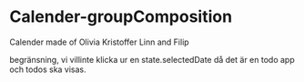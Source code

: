 # Calender-groupComposition
Calender made of Olivia Kristoffer Linn and Filip

begränsning, vi villinte klicka ur en state.selectedDate då det är en todo app och todos ska visas.
